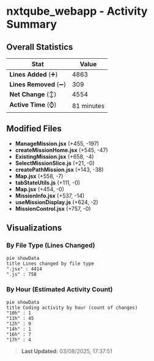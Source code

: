 # nxtqube_webapp - Activity Summary 

## Overall Statistics

| Stat                   | Value                                                             |
| ---------------------- | ----------------------------------------------------------------- |
| **Lines Added** (➕)   | 4863                                          |
| **Lines Removed** (➖) | 309                                        |
| **Net Change** (↕)    | 4554                |
| **Active Time** (⌚)   | 81 minutes |


## Modified Files
- **ManageMission.jsx** (+455, -197)
- **createMissionHome.jsx** (+545, -47)
- **ExistingMission.jsx** (+658, -4)
- **SelectMissionSlice.js** (+21, -0)
- **createPathMission.jsx** (+143, -38)
- **Map.jsx** (+558, -7)
- **tabStateUtils.js** (+111, -0)
- **Map.jsx** (+454, -0)
- **MissionInfo.jsx** (+537, -14)
- **useMissionDisplay.js** (+624, -2)
- **MissionControl.jsx** (+757, -0)

## Visualizations

### By File Type (Lines Changed)

```mermaid
pie showData
title Lines changed by file type
".jsx" : 4414
".js" : 758
```

### By Hour (Estimated Activity Count)

```mermaid
pie showData
title Coding activity by hour (count of changes)
"10h" : 1
"11h" : 45
"12h" : 9
"14h" : 1
"16h" : 7
"17h" : 4
```


> **Last Updated:** 03/08/2025, 17:37:51